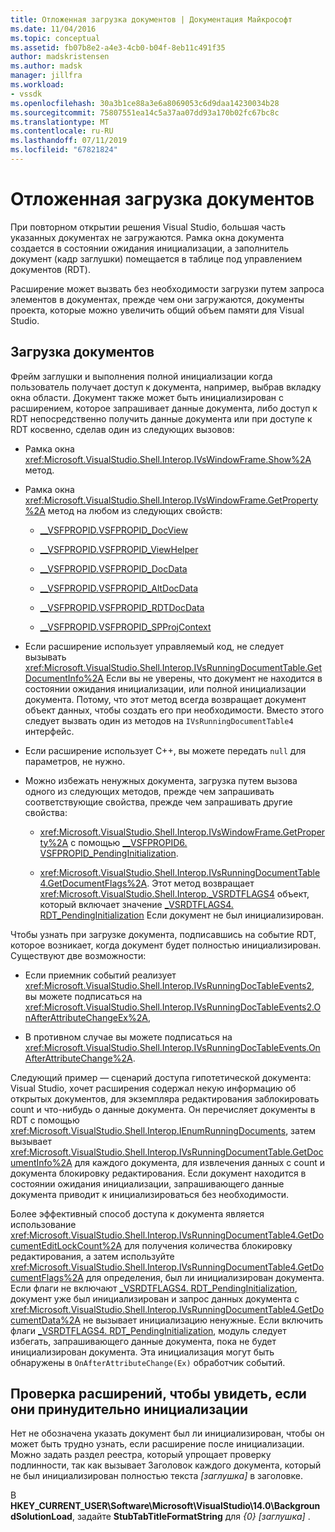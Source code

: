 ```yaml
---
title: Отложенная загрузка документов | Документация Майкрософт
ms.date: 11/04/2016
ms.topic: conceptual
ms.assetid: fb07b8e2-a4e3-4cb0-b04f-8eb11c491f35
author: madskristensen
ms.author: madsk
manager: jillfra
ms.workload:
- vssdk
ms.openlocfilehash: 30a3b1ce88a3e6a8069053c6d9daa14230034b28
ms.sourcegitcommit: 75807551ea14c5a37aa07dd93a170b02fc67bc8c
ms.translationtype: MT
ms.contentlocale: ru-RU
ms.lasthandoff: 07/11/2019
ms.locfileid: "67821824"
---
```

# <a name="delayed-document-loading"></a>Отложенная загрузка документов

При повторном открытии решения Visual Studio, большая часть указанных документах не загружаются. Рамка окна документа создается в состоянии ожидания инициализации, а заполнитель документ (кадр заглушки) помещается в таблице под управлением документов (RDT).

Расширение может вызвать без необходимости загрузки путем запроса элементов в документах, прежде чем они загружаются, документы проекта, которые можно увеличить общий объем памяти для Visual Studio.

## <a name="document-loading"></a>Загрузка документов

Фрейм заглушки и выполнения полной инициализации когда пользователь получает доступ к документа, например, выбрав вкладку окна области. Документ также может быть инициализирован с расширением, которое запрашивает данные документа, либо доступ к RDT непосредственно получить данные документа или при доступе к RDT косвенно, сделав один из следующих вызовов:

- Рамка окна <xref:Microsoft.VisualStudio.Shell.Interop.IVsWindowFrame.Show%2A> метод.

- Рамка окна <xref:Microsoft.VisualStudio.Shell.Interop.IVsWindowFrame.GetProperty%2A> метод на любом из следующих свойств:

  - [__VSFPROPID.VSFPROPID_DocView](<xref:Microsoft.VisualStudio.Shell.Interop.__VSFPROPID.VSFPROPID_DocView>)

  - [__VSFPROPID.VSFPROPID_ViewHelper](<xref:Microsoft.VisualStudio.Shell.Interop.__VSFPROPID.VSFPROPID_ViewHelper>)

  - [__VSFPROPID.VSFPROPID_DocData](<xref:Microsoft.VisualStudio.Shell.Interop.__VSFPROPID.VSFPROPID_DocData>)

  - [__VSFPROPID.VSFPROPID_AltDocData](<xref:Microsoft.VisualStudio.Shell.Interop.__VSFPROPID.VSFPROPID_AltDocData>)

  - [__VSFPROPID.VSFPROPID_RDTDocData](<xref:Microsoft.VisualStudio.Shell.Interop.__VSFPROPID.VSFPROPID_RDTDocData>)

  - [__VSFPROPID.VSFPROPID_SPProjContext](<xref:Microsoft.VisualStudio.Shell.Interop.__VSFPROPID.VSFPROPID_SPProjContext>)

- Если расширение использует управляемый код, не следует вызывать <xref:Microsoft.VisualStudio.Shell.Interop.IVsRunningDocumentTable.GetDocumentInfo%2A> Если вы не уверены, что документ не находится в состоянии ожидания инициализации, или полной инициализации документа. Потому, что этот метод всегда возвращает документ объект данных, чтобы создать его при необходимости. Вместо этого следует вызвать один из методов на `IVsRunningDocumentTable4` интерфейс.

- Если расширение использует C++, вы можете передать `null` для параметров, не нужно.

- Можно избежать ненужных документа, загрузка путем вызова одного из следующих методов, прежде чем запрашивать соответствующие свойства, прежде чем запрашивать другие свойства:

  - <xref:Microsoft.VisualStudio.Shell.Interop.IVsWindowFrame.GetProperty%2A> с помощью [__VSFPROPID6. VSFPROPID_PendingInitialization](<xref:Microsoft.VisualStudio.Shell.Interop.__VSFPROPID6.VSFPROPID_PendingInitialization>).

  - <xref:Microsoft.VisualStudio.Shell.Interop.IVsRunningDocumentTable4.GetDocumentFlags%2A>. Этот метод возвращает <xref:Microsoft.VisualStudio.Shell.Interop._VSRDTFLAGS4> объект, который включает значение [_VSRDTFLAGS4. RDT_PendingInitialization](<xref:Microsoft.VisualStudio.Shell.Interop._VSRDTFLAGS4.RDT_PendingInitialization>) Если документ не был инициализирован.

Чтобы узнать при загрузке документа, подписавшись на событие RDT, которое возникает, когда документ будет полностью инициализирован. Существуют две возможности:

- Если приемник событий реализует <xref:Microsoft.VisualStudio.Shell.Interop.IVsRunningDocTableEvents2>, вы можете подписаться на <xref:Microsoft.VisualStudio.Shell.Interop.IVsRunningDocTableEvents2.OnAfterAttributeChangeEx%2A>,

- В противном случае вы можете подписаться на <xref:Microsoft.VisualStudio.Shell.Interop.IVsRunningDocTableEvents.OnAfterAttributeChange%2A>.

Следующий пример — сценарий доступа гипотетической документа: Visual Studio, хочет расширения содержал некую информацию об открытых документов, для экземпляра редактирования заблокировать count и что-нибудь о данные документа. Он перечисляет документы в RDT с помощью <xref:Microsoft.VisualStudio.Shell.Interop.IEnumRunningDocuments>, затем вызывает <xref:Microsoft.VisualStudio.Shell.Interop.IVsRunningDocumentTable.GetDocumentInfo%2A> для каждого документа, для извлечения данных с count и документа блокировку редактирования. Если документ находится в состоянии ожидания инициализации, запрашивающего данные документа приводит к инициализироваться без необходимости.

Более эффективный способ доступа к документа является использование <xref:Microsoft.VisualStudio.Shell.Interop.IVsRunningDocumentTable4.GetDocumentEditLockCount%2A> для получения количества блокировку редактирования, а затем используйте <xref:Microsoft.VisualStudio.Shell.Interop.IVsRunningDocumentTable4.GetDocumentFlags%2A> для определения, был ли инициализирован документа. Если флаги не включают [_VSRDTFLAGS4. RDT_PendingInitialization](<xref:Microsoft.VisualStudio.Shell.Interop._VSRDTFLAGS4.RDT_PendingInitialization>), документ уже был инициализирован и запрос данных документа с <xref:Microsoft.VisualStudio.Shell.Interop.IVsRunningDocumentTable4.GetDocumentData%2A> не вызывает инициализацию ненужные. Если включить флаги [_VSRDTFLAGS4. RDT_PendingInitialization](<xref:Microsoft.VisualStudio.Shell.Interop._VSRDTFLAGS4.RDT_PendingInitialization>), модуль следует избегать, запрашивающего данные документа, пока не будет инициализирован документа. Эта инициализация могут быть обнаружены в `OnAfterAttributeChange(Ex)` обработчик событий.

## <a name="test-extensions-to-see-if-they-force-initialization"></a>Проверка расширений, чтобы увидеть, если они принудительно инициализации

Нет не обозначена указать документ был ли инициализирован, чтобы он может быть трудно узнать, если расширение после инициализации. Можно задать раздел реестра, который упрощает проверку подлинности, так как вызывает Заголовок каждого документа, который не был инициализирован полностью текста *[заглушка]* в заголовке.

В **HKEY_CURRENT_USER\Software\Microsoft\VisualStudio\14.0\BackgroundSolutionLoad**, задайте **StubTabTitleFormatString** для  *{0} [заглушка]* .
